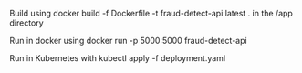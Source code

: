 Build using docker build -f Dockerfile -t fraud-detect-api:latest . in the /app directory

Run in docker using  docker run -p 5000:5000 fraud-detect-api

Run in Kubernetes with kubectl apply -f deployment.yaml

